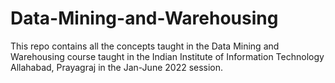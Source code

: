 # Data-Mining-and-Warehousing
This repo contains all the concepts taught in the Data Mining and Warehousing course taught in the Indian Institute of Information Technology Allahabad, Prayagraj in the Jan-June 2022 session.
